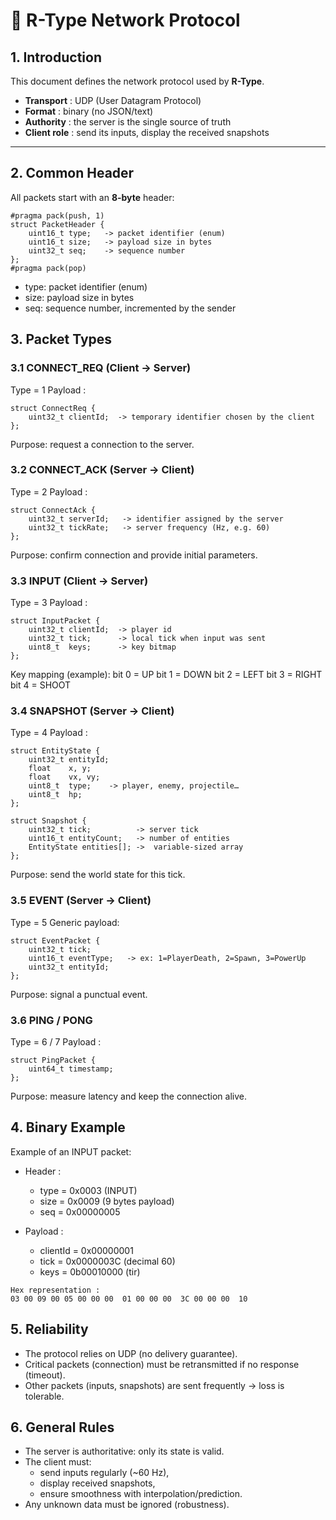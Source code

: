 # 📡 R-Type Network Protocol

## 1. Introduction

This document defines the network protocol used by **R-Type**.  

- **Transport** : UDP (User Datagram Protocol)  
- **Format** : binary (no JSON/text)
- **Authority** : the server is the single source of truth 
- **Client role** : send its inputs, display the received snapshots 

---

## 2. Common Header

All packets start with an **8-byte** header:

```
#pragma pack(push, 1)
struct PacketHeader {
    uint16_t type;   -> packet identifier (enum)
    uint16_t size;   -> payload size in bytes
    uint32_t seq;    -> sequence number
};
#pragma pack(pop)
```

- type: packet identifier (enum)
- size: payload size in bytes
- seq: sequence number, incremented by the sender

## 3. Packet Types

### 3.1 CONNECT_REQ (Client → Server)
Type = 1
Payload :

```
struct ConnectReq {
    uint32_t clientId;  -> temporary identifier chosen by the client
};
```

Purpose: request a connection to the server.

### 3.2 CONNECT_ACK (Server → Client)
Type = 2
Payload :
```
struct ConnectAck {
    uint32_t serverId;   -> identifier assigned by the server
    uint32_t tickRate;   -> server frequency (Hz, e.g. 60)
};
```

Purpose: confirm connection and provide initial parameters.

### 3.3 INPUT (Client → Server)
Type = 3
Payload :
```
struct InputPacket {
    uint32_t clientId;  -> player id
    uint32_t tick;      -> local tick when input was sent
    uint8_t  keys;      -> key bitmap
};
```

Key mapping (example):
bit 0 = UP
bit 1 = DOWN
bit 2 = LEFT
bit 3 = RIGHT
bit 4 = SHOOT

### 3.4 SNAPSHOT (Server → Client)
Type = 4
Payload :
```
struct EntityState {
    uint32_t entityId;
    float    x, y;
    float    vx, vy;
    uint8_t  type;    -> player, enemy, projectile…
    uint8_t  hp;
};

struct Snapshot {
    uint32_t tick;          -> server tick
    uint16_t entityCount;   -> number of entities
    EntityState entities[]; ->  variable-sized array
};
```

Purpose: send the world state for this tick.

### 3.5 EVENT (Server → Client)
Type = 5
Generic payload:
```
struct EventPacket {
    uint32_t tick;
    uint16_t eventType;   -> ex: 1=PlayerDeath, 2=Spawn, 3=PowerUp
    uint32_t entityId;
};
```

Purpose: signal a punctual event.

### 3.6 PING / PONG
Type = 6 / 7
Payload :
```
struct PingPacket {
    uint64_t timestamp;
};
```

Purpose: measure latency and keep the connection alive.

## 4. Binary Example
Example of an INPUT packet:
- Header :
    - type = 0x0003 (INPUT)
    - size = 0x0009 (9 bytes payload)
    - seq = 0x00000005

- Payload :
    - clientId = 0x00000001
    - tick = 0x0000003C (decimal 60)
    - keys = 0b00010000 (tir)
```
Hex representation :
03 00 09 00 05 00 00 00  01 00 00 00  3C 00 00 00  10
```

## 5. Reliability

- The protocol relies on UDP (no delivery guarantee).
- Critical packets (connection) must be retransmitted if no response (timeout).
- Other packets (inputs, snapshots) are sent frequently → loss is tolerable.

## 6. General Rules

- The server is authoritative: only its state is valid.
- The client must:
    - send inputs regularly (~60 Hz),
    - display received snapshots,
    - ensure smoothness with interpolation/prediction.
- Any unknown data must be ignored (robustness).